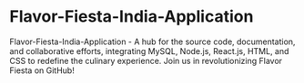 # Flavor-Fiesta-India-Application
 Flavor-Fiesta-India-Application - A hub for the source code, documentation, and collaborative efforts, integrating MySQL, Node.js, React.js, HTML, and CSS to redefine the culinary experience. Join us in revolutionizing Flavor Fiesta on GitHub!
